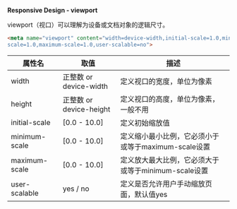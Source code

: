 **Responsive Design - viewport**

viewport（视口）可以理解为设备或文档对象的逻辑尺寸。

```html
<meta name="viewport" content="width=device-width,initial-scale=1.0,minimum-
scale=1.0,maximum-scale=1.0,user-scalable=no">
```

| 属性名        | 取值                    | 描述                                                |
| ------------- | ----------------------- | --------------------------------------------------- |
| width         | 正整数 or device-width  | 定义视口的宽度，单位为像素                          |
| height        | 正整数 or device-height | 定义视口的高度，单位为像素，一般不用                |
| initial-scale | [0.0 - 10.0]            | 定义初始缩放值                                      |
| minimum-scale | [0.0 - 10.0]            | 定义缩小最小比例，它必须小于或等于maximum-scale设置 |
| maximum-scale | [0.0 - 10.0]            | 定义放大最大比例，它必须大于或等于minimum-scale设置 |
| user-scalable | yes / no                | 定义是否允许用户手动缩放页面，默认值yes             |

